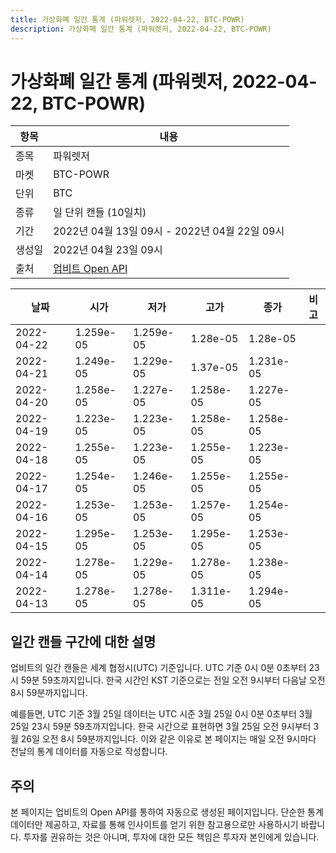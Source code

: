 ```yaml
---
title: 가상화폐 일간 통계 (파워렛저, 2022-04-22, BTC-POWR)
description: 가상화폐 일간 통계 (파워렛저, 2022-04-22, BTC-POWR)
---
```



가상화폐 일간 통계 (파워렛저, 2022-04-22, BTC-POWR)
===

|항목|내용|
|--|--|
|종목|파워렛저|
|마켓|BTC-POWR|
|단위|BTC|
|종류|일 단위 캔들 (10일치)|
|기간|2022년 04월 13일 09시 - 2022년 04월 22일 09시|
|생성일|2022년 04월 23일 09시|
|출처|[업비트 Open API](https://docs.upbit.com)|


|날짜|시가|저가|고가|종가|비고|
|--|--|--|--|--|--|
|2022-04-22|1.259e-05|1.259e-05|1.28e-05|1.28e-05|    |
|2022-04-21|1.249e-05|1.229e-05|1.37e-05|1.231e-05|    |
|2022-04-20|1.258e-05|1.227e-05|1.258e-05|1.227e-05|    |
|2022-04-19|1.223e-05|1.223e-05|1.258e-05|1.258e-05|    |
|2022-04-18|1.255e-05|1.223e-05|1.255e-05|1.223e-05|    |
|2022-04-17|1.254e-05|1.246e-05|1.255e-05|1.255e-05|    |
|2022-04-16|1.253e-05|1.253e-05|1.257e-05|1.254e-05|    |
|2022-04-15|1.295e-05|1.253e-05|1.295e-05|1.253e-05|    |
|2022-04-14|1.278e-05|1.229e-05|1.278e-05|1.238e-05|    |
|2022-04-13|1.278e-05|1.278e-05|1.311e-05|1.294e-05|    |


일간 캔들 구간에 대한 설명
---


업비트의 일간 캔들은 세계 협정시(UTC) 기준입니다. 
UTC 기준 0시 0분 0초부터 23시 59분 59초까지입니다. 
한국 시간인 KST 기준으로는 전일 오전 9시부터 다음날 오전 8시 59분까지입니다. 


예를들면, UTC 기준 3월 25일 데이터는 UTC 시준 3월 25일 0시 0분 0초부터 3월 25일 23시 59분 59초까지입니다. 
한국 시간으로 표현하면 3월 25일 오전 9시부터 3월 26일 오전 8시 59분까지입니다. 
이와 같은 이유로 본 페이지는 매일 오전 9시마다 전날의 통계 데이터를 자동으로 작성합니다. 


주의
---


본 페이지는 업비트의 Open API를 통하여 자동으로 생성된 페이지입니다. 
단순한 통계 데이터만 제공하고, 자료를 통해 인사이트를 얻기 위한 참고용으로만 사용하시기 바랍니다. 
투자를 권유하는 것은 아니며, 투자에 대한 모든 책임은 투자자 본인에게 있습니다. 
